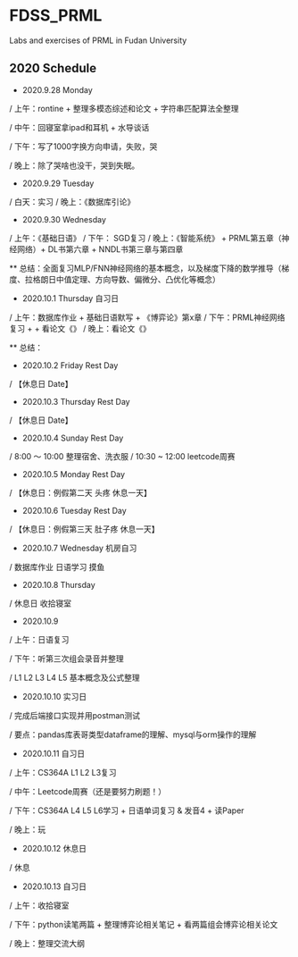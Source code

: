 # FDSS_PRML

Labs and exercises of PRML in Fudan University

## 2020 Schedule

- 2020.9.28 Monday

/ 上午：rontine + 整理多模态综述和论文 + 字符串匹配算法全整理

/ 中午：回寝室拿ipad和耳机 + 水导谈话

/ 下午：写了1000字换方向申请，失败，哭

/ 晚上：除了哭啥也没干，哭到失眠。

- 2020.9.29 Tuesday

/ 白天：实习
/ 晚上：《数据库引论》

- 2020.9.30 Wednesday

/ 上午：《基础日语》
/ 下午： SGD复习
/ 晚上：《智能系统》 + PRML第五章（神经网络）+ DL书第六章 + NNDL书第三章与第四章

** 总结：全面复习MLP/FNN神经网络的基本概念，以及梯度下降的数学推导（梯度、拉格朗日中值定理、方向导数、偏微分、凸优化等概念）

- 2020.10.1 Thursday 自习日

/ 上午：数据库作业 + 基础日语默写 + 《博弈论》第x章
/ 下午：PRML神经网络复习 +  + 看论文《》
/ 晚上：看论文《》

** 总结：

- 2020.10.2 Friday Rest Day

/ 【休息日 Date】

- 2020.10.3 Thursday Rest Day

/ 【休息日 Date】

- 2020.10.4 Sunday Rest Day

/ 8:00 ～ 10:00 整理宿舍、洗衣服
/ 10:30 ~ 12:00 leetcode周赛

- 2020.10.5 Monday Rest Day

/ 【休息日：例假第二天 头疼 休息一天】

- 2020.10.6 Tuesday Rest Day

/ 【休息日：例假第三天 肚子疼 休息一天】

- 2020.10.7 Wednesday 机房自习

/ 数据库作业 日语学习 摸鱼

- 2020.10.8 Thursday

/ 休息日 收拾寝室

- 2020.10.9

/ 上午：日语复习

/ 下午：听第三次组会录音并整理

/ L1 L2 L3 L4 L5 基本概念及公式整理

- 2020.10.10 实习日

/ 完成后端接口实现并用postman测试

/ 要点：pandas库表哥类型dataframe的理解、mysql与orm操作的理解

- 2020.10.11 自习日

/ 上午：CS364A L1 L2 L3复习

/ 中午：Leetcode周赛（还是要努力刷题！）

/ 下午：CS364A L4 L5 L6学习 + 日语单词复习 & 发音4 + 读Paper

/ 晚上：玩

- 2020.10.12 休息日

/ 休息

- 2020.10.13 自习日

/ 上午：收拾寝室

/ 下午：python读笔两篇 + 整理博弈论相关笔记 + 看两篇组会博弈论相关论文

/ 晚上：整理交流大纲






